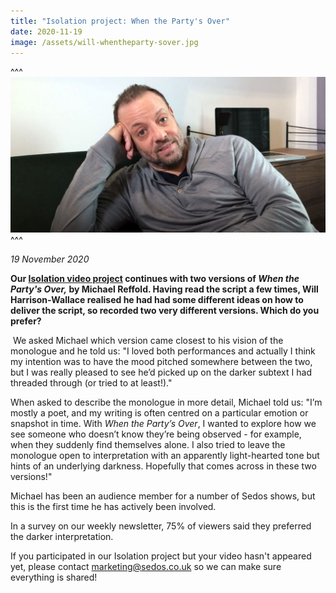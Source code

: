 ```yaml
---
title: "Isolation project: When the Party's Over"
date: 2020-11-19
image: /assets/will-whentheparty-sover.jpg
---
```

^^^ ![](/assets/will-whentheparty-sover.jpg)
^^^ 

*19 November 2020*

**Our [Isolation video project](https://sedos.co.uk/shows/2020-isolation) continues with two versions of *When the Party's Over,* by Michael Reffold. Having read the script a few times, Will Harrison-Wallace realised he had had some different ideas on how to deliver the script, so recorded two very different versions. Which do you prefer?**

 We asked Michael which version came closest to his vision of the monologue and he told us: "I loved both performances and actually I think my intention was to have the mood pitched somewhere between the two, but I was really pleased to see he’d picked up on the darker subtext I had threaded through (or tried to at least!)."

When asked to describe the monologue in more detail, Michael told us: "I’m mostly a poet, and my writing is often centred on a particular emotion or snapshot in time. With *When the Party’s Over*, I wanted to explore how we see someone who doesn’t know they’re being observed - for example, when they suddenly find themselves alone. I also tried to leave the monologue open to interpretation with an apparently light-hearted tone but hints of an underlying darkness. Hopefully that comes across in these two versions!"

Michael has been an audience member for a number of Sedos shows, but this is the first time he has actively been involved. 

In a survey on our weekly newsletter, 75% of viewers said they preferred the darker interpretation. 

If you participated in our Isolation project but your video hasn't appeared yet, please contact [marketing@sedos.co.uk](mailto:marketing@sedos.co.uk) so we can make sure everything is shared!   

<div class="video-responsive"><?# YouTube RNbN9_KpllI /?></div>

<div class="video-responsive"><?# YouTube RO38Q_XWgkU /?></div>